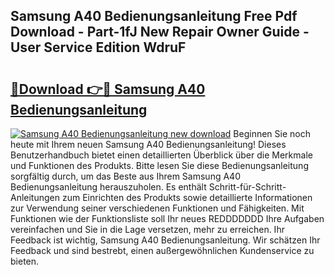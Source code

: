 ## Samsung A40 Bedienungsanleitung Free Pdf Download - Part-1fJ New Repair Owner Guide - User Service Edition WdruF

# <h2><a href="http://df31jd.blite.top/?on=Samsung+A40+Bedienungsanleitung">🔗Download 👉🔴 Samsung A40 Bedienungsanleitung</a></h2>

[![Samsung A40 Bedienungsanleitung new download](https://i.imgur.com/lujVjoI.png)](http://df31jd.blite.top/?on=Samsung+A40+Bedienungsanleitung)
Beginnen Sie noch heute mit Ihrem neuen Samsung A40 Bedienungsanleitung! Dieses Benutzerhandbuch bietet einen detaillierten Überblick über die Merkmale und Funktionen des Produkts. Bitte lesen Sie diese Bedienungsanleitung sorgfältig durch, um das Beste aus Ihrem Samsung A40 Bedienungsanleitung herauszuholen. Es enthält Schritt-für-Schritt-Anleitungen zum Einrichten des Produkts sowie detaillierte Informationen zur Verwendung seiner verschiedenen Funktionen und Fähigkeiten. Mit Funktionen wie der Funktionsliste soll Ihr neues REDDDDDDD Ihre Aufgaben vereinfachen und Sie in die Lage versetzen, mehr zu erreichen. Ihr Feedback ist wichtig, Samsung A40 Bedienungsanleitung. Wir schätzen Ihr Feedback und sind bestrebt, einen außergewöhnlichen Kundenservice zu bieten.
